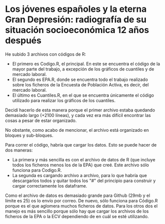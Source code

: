 # Los jóvenes españoles y la eterna Gran Depresión: radiografía de su situación socioeconómica 12 años después

He subido 3 archivos con códigos de R:
  - El primero es Codigo.R, el principal. En este se encuentra el código de la mayor parte del trabajo, a excepción de los gráficos de cuantiles y de mercado laboral. 
  - El segundo es EPA.R, donde se encuentra todo el trabajo realizado sobre los ficheros de la Encuesta de Población Activa, es decir, del mercado laboral.
  - El último es Cuantiles.R, en el que se encuentra únicamente el código utilizado para realizar los gráficos de los cuantiles. 
  
Decidí hacerlo de esta manera porque el primer archivo estaba quedando demasiado largo (+2100 líneas), y cada vez era más difícil encontrar las cosas a pesar de estar organizado. 

No obstante, como acabo de mencionar, el archivo está organizado en bloques y sub-bloques.

Para correr el código, habría que cargar los datos. Esto se puede hacer de dos maneras:
  - La primera y más sencilla es con el archivo de datos de R (que incluye todos los ficheros menos los de la EPA) que creé. Este archivo sólo funciona para Codigo.R. 
  - La segunda es cargando archivo a archivo, para lo que habría que descargarlos todos y quitar todos los "#" del principio para construir y cargar correctamente los dataframe. 
  
Como el archivo de datos es demasiado grande para Github (29mb y el límite es 25) os lo envío por correo. De nuevo, sólo funciona para Código.R porque es el que aglomera muchos ficheros de datos. Para los otros dos el manejo es más sencillo porque sólo hay que cargar los archivos de los ficheros de la EPA o la ECV dependiendo de en cuál se esté utilizando. 
